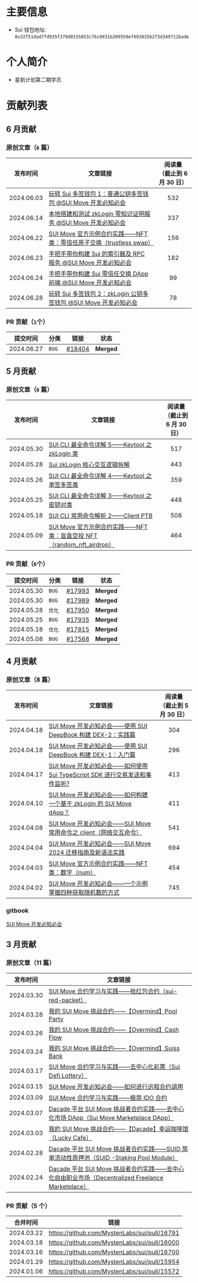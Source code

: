 # 主要信息

- Sui 钱包地址: `0x32f51dad7fd935f379d0155853c76c0931b209559ef693035b2f3d349712bade`

# 个人简介

- 星航计划第二期学员

# 贡献列表

## 6 月贡献

### 原创文章（`6` 篇）

| 发布时间   | 文章链接                                                                                                       | 阅读量<br>（截止到 6 月 30 日） |
| ---------- | -------------------------------------------------------------------------------------------------------------- | :-----------------------------: |
| 2024.06.03 | [玩转 Sui 多签钱包 1：普通公钥多签钱包 @SUI Move 开发必知必会](https://learnblockchain.cn/article/8325)        |               532               |
| 2024.06.14 | [本地搭建和测试 zkLogin 零知识证明服务 @SUI Move 开发必知必会](https://learnblockchain.cn/article/8371)        |               337               |
| 2024.06.22 | [SUI Move 官方示例合约实践——NFT 类：零信任原子交换（trustless swap）](https://learnblockchain.cn/article/8449) |               156               |
| 2024.06.23 | [手把手带你构建 Sui 的索引器及 RPC 服务 @SUI Move 开发必知必会](https://learnblockchain.cn/article/8471)       |               182               |
| 2024.06.24 | [手把手带你构建 Sui 零信任交换 DApp 前端 @SUI Move 开发必知必会](https://learnblockchain.cn/article/8529)      |               99                |
| 2024.06.28 | [玩转 Sui 多签钱包 2：zkLogin 公钥多签钱包 @SUI Move 开发必知必会](https://learnblockchain.cn/article/8554)    |               78                |

### PR 贡献（`1`个）

| 提交时间   | 分类  |                          链接                          | 状态       |
| ---------- | ----- | :----------------------------------------------------: | ---------- |
| 2024.06.27 | `BUG` | [#18404](https://github.com/MystenLabs/sui/pull/18404) | **Merged** |

## 5 月贡献

### 原创文章（`6` 篇）

| 发布时间   | 文章链接                                                                                                         | 阅读量<br>（截止到 6 月 30 日） |
| ---------- | ---------------------------------------------------------------------------------------------------------------- | :-----------------------------: |
| 2024.05.30 | [SUI CLI 最全命令详解 5——Keytool 之 zkLogin 类](https://learnblockchain.cn/article/8263)                         |               517               |
| 2024.05.28 | [Sui zkLogin 核心交互逻辑拆解](https://learnblockchain.cn/article/8252)                                          |               443               |
| 2024.05.26 | [SUI CLI 最全命令详解 4——Keytool 之单签多签类](https://learnblockchain.cn/article/8235)                          |               359               |
| 2024.05.25 | [SUI CLI 最全命令详解 3——Keytool 之密钥对类](https://learnblockchain.cn/article/8203)                            |               448               |
| 2024.05.18 | [SUI CLI 常用命令解析 2——Client PTB](https://learnblockchain.cn/article/8156)                                    |               508               |
| 2024.05.09 | [SUI Move 官方示例合约实践——NFT 类：盲盒空投 NFT（random_nft_airdrop）](https://learnblockchain.cn/article/8100) |               464               |

### PR 贡献（`6`个）

| 提交时间   | 分类   |                          链接                          | 状态       |
| ---------- | ------ | :----------------------------------------------------: | ---------- |
| 2024.05.30 | `BUG`  | [#17993](https://github.com/MystenLabs/sui/pull/17993) | **Merged** |
| 2024.05.30 | `BUG`  | [#17989](https://github.com/MystenLabs/sui/pull/17989) | **Merged** |
| 2024.05.28 | `优化` | [#17950](https://github.com/MystenLabs/sui/pull/17950) | **Merged** |
| 2024.05.25 | `BUG`  | [#17935](https://github.com/MystenLabs/sui/pull/17935) | **Merged** |
| 2024.05.18 | `优化` | [#17815](https://github.com/MystenLabs/sui/pull/17815) | **Merged** |
| 2024.05.08 | `BUG`  | [#17568](https://github.com/MystenLabs/sui/pull/17568) | **Merged** |

## 4 月贡献

### 原创文章（8 篇）

| 发布时间   | 文章链接                                                                                                              | 阅读量<br>（截止到 5 月 30 日） |
| ---------- | --------------------------------------------------------------------------------------------------------------------- | :-----------------------------: |
| 2024.04.18 | [SUI Move 开发必知必会——使用 SUI DeepBook 构建 DEX-2：实践篇](https://learnblockchain.cn/article/7998)                |               304               |
| 2024.04.18 | [SUI Move 开发必知必会——使用 SUI DeepBook 构建 DEX-1：入门篇](https://learnblockchain.cn/article/7997)                |               296               |
| 2024.04.17 | [SUI Move 开发必知必会——如何使用 Sui TypeScript SDK 进行交易发送和事件监听?](https://learnblockchain.cn/article/7924) |               413               |
| 2024.04.10 | [SUI Move 开发必知必会——如何构建一个基于 zkLogin 的 SUI Move dApp？](https://learnblockchain.cn/article/7858)         |               411               |
| 2024.04.08 | [SUI Move 开发必知必会——SUI Move 常用命令之 client（网络交互命令）](https://learnblockchain.cn/article/7832)          |               541               |
| 2024.04.04 | [SUI Move 开发必知必会——SUI Move 2024 迁移指南及新语法实践](https://learnblockchain.cn/article/7824)                  |               694               |
| 2024.04.03 | [SUI Move 官方示例合约实践——NFT 类：数字（num）](https://learnblockchain.cn/article/7810)                             |               454               |
| 2024.04.02 | [SUI Move 开发必知必会——一个示例掌握四种获取随机数的方式](https://learnblockchain.cn/article/7793)                    |               745               |

### gitbook

[SUI Move 开发必知必会](https://bityoume.github.io/howtosuibook/)

## 3 月贡献

### 原创文章（11 篇）

| 发布时间   | 文章链接                                                                                                                                    |
| ---------- | ------------------------------------------------------------------------------------------------------------------------------------------- |
| 2024.03.30 | [SUI Move 合约学习与实践——抢红包合约（sui-red-packet）](https://learnblockchain.cn/article/7772)                                            |
| 2024.03.28 | [我的 SUI Move 挑战合约——【Overmind】Pool Party](https://learnblockchain.cn/article/7751)                                                   |
| 2024.03.26 | [我的 SUI Move 挑战合约——【Overmind】Cash Flow](https://learnblockchain.cn/article/7726)                                                    |
| 2024.03.24 | [我的 SUI Move 挑战合约——【Overmind】Suiss Bank](https://learnblockchain.cn/article/7699)                                                   |
| 2024.03.17 | [SUI Move 合约学习与实践——去中心化彩票（Sui Defi Lottery）](https://learnblockchain.cn/article/7641)                                        |
| 2024.03.15 | [SUI Move 开发必知必会——如何进行远程合约调用](https://learnblockchain.cn/article/7623)                                                      |
| 2024.03.09 | [SUI Move 合约学习与实践——极简 IDO 合约](https://learnblockchain.cn/article/7624)                                                           |
| 2024.03.07 | [Dacade 平台 SUI Move 挑战者合约实践——去中心化市场 DApp（Sui Move Marketplace DApp）](https://learnblockchain.cn/article/7528)              |
| 2024.03.03 | [我的 SUI Move 挑战合约——【Dacade】幸运咖啡馆（Lucky Cafe）](https://learnblockchain.cn/article/7493)                                       |
| 2024.02.28 | [Dacade 平台 SUI Move 挑战者合约实践——SUID 简单流动性质押池（SUID -Staking Pool Module）](https://learnblockchain.cn/article/7460)          |
| 2024.02.24 | [Dacade 平台 SUI Move 挑战者合约实践——去中心化自由职业市场（Decentralized Freelance Marketplace）](https://learnblockchain.cn/article/7441) |

### PR 贡献（5 个）

| 合并时间   | 链接                                         |
| ---------- | -------------------------------------------- |
| 2024.03.22 | https://github.com/MystenLabs/sui/pull/16791 |
| 2024.03.18 | https://github.com/MystenLabs/sui/pull/16000 |
| 2024.03.16 | https://github.com/MystenLabs/sui/pull/16700 |
| 2024.01.29 | https://github.com/MystenLabs/sui/pull/15954 |
| 2024.01.06 | https://github.com/MystenLabs/sui/pull/15572 |

